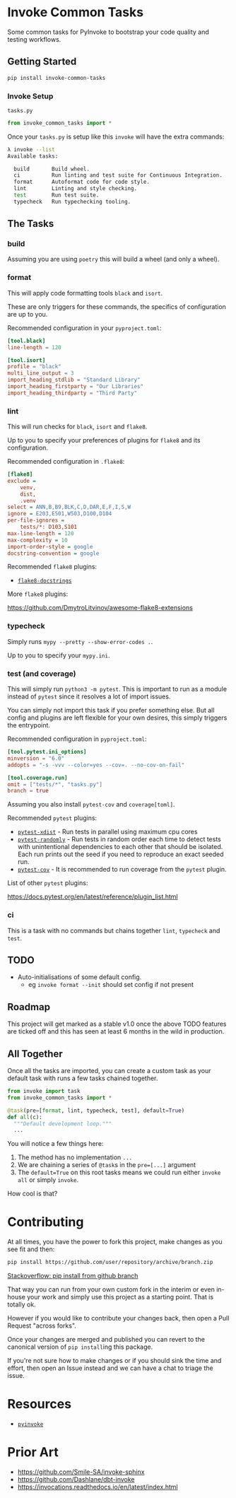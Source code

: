 # Invoke Common Tasks

Some common tasks for PyInvoke to bootstrap your code quality and testing workflows.


## Getting Started

```sh
pip install invoke-common-tasks
```

### Invoke Setup

`tasks.py`

```python
from invoke_common_tasks import *
```

Once your `tasks.py` is setup like this `invoke` will have the extra commands:

```sh
λ invoke --list
Available tasks:

  build       Build wheel.
  ci          Run linting and test suite for Continuous Integration.
  format      Autoformat code for code style.
  lint        Linting and style checking.
  test        Run test suite.
  typecheck   Run typechecking tooling.
```


## The Tasks

### build

Assuming you are using `poetry` this will build a wheel (and only a wheel).

### format

This will apply code formatting tools `black` and `isort`.

These are only triggers for these commands, the specifics of configuration are up to you.

Recommended configuration in your `pyproject.toml`:

```toml
[tool.black]
line-length = 120

[tool.isort]
profile = "black"
multi_line_output = 3
import_heading_stdlib = "Standard Library"
import_heading_firstparty = "Our Libraries"
import_heading_thirdparty = "Third Party"
```

### lint

This will run checks for `black`, `isort` and `flake8`.

Up to you to specify your preferences of plugins for `flake8` and its configuration.

Recommended configuration in `.flake8`:

```ini
[flake8]
exclude = 
    venv,
    dist,
    .venv
select = ANN,B,B9,BLK,C,D,DAR,E,F,I,S,W
ignore = E203,E501,W503,D100,D104
per-file-ignores =
    tests/*: D103,S101
max-line-length = 120
max-complexity = 10
import-order-style = google
docstring-convention = google
```

Recommended `flake8` plugins:
 - [`flake8-docstrings`](https://pypi.org/project/flake8-docstrings/)

More `flake8` plugins:

https://github.com/DmytroLitvinov/awesome-flake8-extensions

### typecheck

Simply runs `mypy --pretty --show-error-codes .`.

Up to you to specify your `mypy.ini`.

### test (and coverage)

This will simply run `python3 -m pytest`. This is important to run as a module instead of `pytest` since it resolves
a lot of import issues.

You can simply not import this task if you prefer something else. But all config and plugins are left flexible for your own desires, this simply triggers the entrypoint.

Recommended configuration in `pyproject.toml`:

```toml
[tool.pytest.ini_options]
minversion = "6.0"
addopts = "-s -vvv --color=yes --cov=. --no-cov-on-fail"

[tool.coverage.run]
omit = ["tests/*", "tasks.py"]
branch = true
```

Assuming you also install `pytest-cov` and `coverage[toml]`.

Recommended `pytest` plugins:
 - [`pytest-xdist`](https://pypi.org/project/pytest-xdist/) - Run tests in parallel using maximum cpu cores 
 - [`pytest-randomly`](https://pypi.org/project/pytest-randomly/) - Run tests in random order each time to detect tests with unintentional dependencies to each other that should be isolated. Each run prints out the seed if you need to reproduce an exact seeded run.
 - [`pytest-cov`](https://pypi.org/project/pytest-cov/) - It is recommended to run coverage from the `pytest` plugin.
 
List of other `pytest` plugins:

https://docs.pytest.org/en/latest/reference/plugin_list.html

### ci

This is a task with no commands but chains together `lint`, `typecheck` and `test`. 

## TODO

 - Auto-initialisations of some default config. 
    - eg `invoke format --init` should set config if not present


## Roadmap

This project will get marked as a stable v1.0 once the above TODO features are ticked off and this has seen at least 6 months in the wild in production.


## All Together

Once all the tasks are imported, you can create a custom task as your default task with runs a few tasks chained together.

```python
from invoke import task
from invoke_common_tasks import *

@task(pre=[format, lint, typecheck, test], default=True)
def all(c):
  """Default development loop."""
  ...
```

You will notice a few things here:

1. The method has no implementation `...`
1. We are chaining a series of `@task`s in the `pre=[...]` argument
1. The `default=True` on this root tasks means we could run either `invoke all` or simply `invoke`.

How cool is that?

# Contributing

At all times, you have the power to fork this project, make changes as you see fit and then:

```sh
pip install https://github.com/user/repository/archive/branch.zip
```
[Stackoverflow: pip install from github branch](https://stackoverflow.com/a/24811490/622276)

That way you can run from your own custom fork in the interim or even in-house your work and simply use this project as a starting point. That is totally ok.

However if you would like to contribute your changes back, then open a Pull Request "across forks".

Once your changes are merged and published you can revert to the canonical version of `pip install`ing this package.

If you're not sure how to make changes or if you should sink the time and effort, then open an Issue instead and we can have a chat to triage the issue.


# Resources

 - [`pyinvoke`](https://pyinvoke.org)

# Prior Art

 - https://github.com/Smile-SA/invoke-sphinx
 - https://github.com/Dashlane/dbt-invoke
 - https://invocations.readthedocs.io/en/latest/index.html

